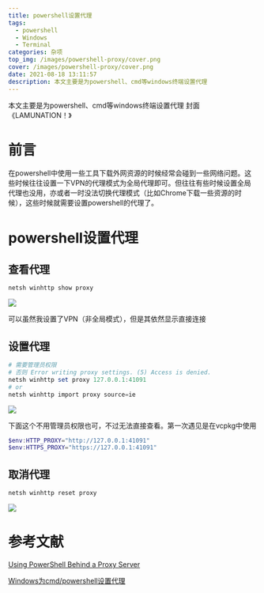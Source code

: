 ```yaml
---
title: powershell设置代理
tags:
  - powershell
  - Windows
  - Terminal
categories: 杂项
top_img: /images/powershell-proxy/cover.png
cover: /images/powershell-proxy/cover.png
date: 2021-08-18 13:11:57
description: 本文主要是为powershell、cmd等windows终端设置代理
---
```




本文主要是为powershell、cmd等windows终端设置代理
封面《LAMUNATION！》
<!--more-->

# 前言
在powershell中使用一些工具下载外网资源的时候经常会碰到一些网络问题。这些时候往往设置一下VPN的代理模式为全局代理即可。但往往有些时候设置全局代理也没用，亦或者一时没法切换代理模式（比如Chrome下载一些资源的时候），这些时候就需要设置powershell的代理了。

# powershell设置代理

## 查看代理
```powershell
netsh winhttp show proxy
```
![](/images/powershell-proxy/show-proxy.png)

可以虽然我设置了VPN（非全局模式），但是其依然显示直接连接

## 设置代理
```powershell
# 需要管理员权限
# 否则 Error writing proxy settings. (5) Access is denied.
netsh winhttp set proxy 127.0.0.1:41091
# or
netsh winhttp import proxy source=ie
```
![](/images/powershell-proxy/set-proxy.png)

下面这个不用管理员权限也可，不过无法直接查看。第一次遇见是在vcpkg中使用
```powershell
$env:HTTP_PROXY="http://127.0.0.1:41091"
$env:HTTPS_PROXY="https://127.0.0.1:41091"
```

## 取消代理
```powershell
netsh winhttp reset proxy
```
![](/images/powershell-proxy/reset-proxy.png)

# 参考文献
[Using PowerShell Behind a Proxy Server](http://woshub.com/using-powershell-behind-a-proxy/)

[Windows为cmd/powershell设置代理](https://www.jianshu.com/p/7d08b3c2be95)
